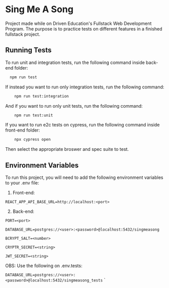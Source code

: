 # Sing Me A Song

Project made while on Driven Education's Fullstack Web Development Program. The purpose is to practice tests on different features in a finished fullstack project.


## Running Tests

To run unit and integration tests, run the following command inside back-end folder:

```bash
  npm run test
```

If instead you want to run only integration tests, run the following command:

```bash
    npm run test:integration
```

And if you want to run only unit tests, run the following command:

```bash
    npm run test:unit
```

If you want to run e2c tests on cypress, run the following command inside front-end folder:

```bash
    npx cypress open
```

Then select the appropriate broswer and spec suite to test.

## Environment Variables

To run this project, you will need to add the following environment variables to your .env file:

1. Front-end:

`REACT_APP_API_BASE_URL=http://localhost:<port>`

2. Back-end:

`PORT=<port>`

`DATABASE_URL=postgres://<user>:<password>@localhost:5432/singmeasong`

`BCRYPT_SALT=<number>`

`CRYPTR_SECRET=<string>` 

`JWT_SECRET=<string>`

OBS: Use the following on .env.tests:

`DATABASE_URL=postgres://<user>:<password>@localhost:5432/singmeasong_tests`
`